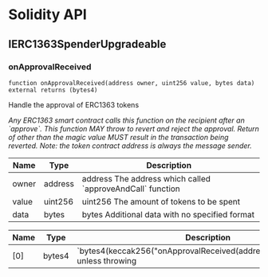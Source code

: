 # Solidity API

## IERC1363SpenderUpgradeable

### onApprovalReceived

```solidity
function onApprovalReceived(address owner, uint256 value, bytes data) external returns (bytes4)
```

Handle the approval of ERC1363 tokens

_Any ERC1363 smart contract calls this function on the recipient
after an &#x60;approve&#x60;. This function MAY throw to revert and reject the
approval. Return of other than the magic value MUST result in the
transaction being reverted.
Note: the token contract address is always the message sender._

| Name | Type | Description |
| ---- | ---- | ----------- |
| owner | address | address The address which called &#x60;approveAndCall&#x60; function |
| value | uint256 | uint256 The amount of tokens to be spent |
| data | bytes | bytes Additional data with no specified format |

| Name | Type | Description |
| ---- | ---- | ----------- |
| [0] | bytes4 | &#x60;bytes4(keccak256(&quot;onApprovalReceived(address,uint256,bytes)&quot;))&#x60;  unless throwing |

